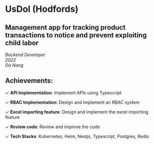 # UsDol (Hodfords)

<!-- date: 26 Mar, 2024 -->
<!-- description: A management app for tracking product transactions to notice and prevent exploiting child labor  -->
<!-- status: on-going -->
<!-- team_size: 9 -->

## Management app for tracking product transactions to notice and prevent exploiting child labor<br/>
*Backend Developer* <br/>
*2022* <br/>
*Da Nang* <br/>

## Achievements:

✓ **API Implementation**: Implement APIs using Typescript

✓ **RBAC Implementation**: Design and implement an RBAC system

✓ **Excel importing feature**: Design and implement the excel importing feature

✓ **Review code**: Review and improve the code

✓ **Tech Stacks**: Kubernetes, Helm, Nestjs, Typescript, Postgres, Redis
